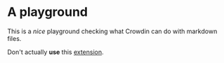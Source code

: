 # A playground

This is a *nice* playground checking what Crowdin can do with markdown files.

Don't actually **use** this [extension](https://extensions.typo3.org).
